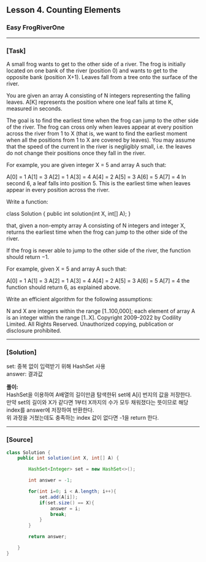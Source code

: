 ## Lesson 4. Counting Elements

### Easy FrogRiverOne

---

### **[Task]**

A small frog wants to get to the other side of a river. The frog is initially located on one bank of the river (position 0) and wants to get to the opposite bank (position X+1). Leaves fall from a tree onto the surface of the river.

You are given an array A consisting of N integers representing the falling leaves. A[K] represents the position where one leaf falls at time K, measured in seconds.

The goal is to find the earliest time when the frog can jump to the other side of the river. The frog can cross only when leaves appear at every position across the river from 1 to X (that is, we want to find the earliest moment when all the positions from 1 to X are covered by leaves). You may assume that the speed of the current in the river is negligibly small, i.e. the leaves do not change their positions once they fall in the river.

For example, you are given integer X = 5 and array A such that:

A[0] = 1
A[1] = 3
A[2] = 1
A[3] = 4
A[4] = 2
A[5] = 3
A[6] = 5
A[7] = 4
In second 6, a leaf falls into position 5. This is the earliest time when leaves appear in every position across the river.

Write a function:

class Solution { public int solution(int X, int[] A); }

that, given a non-empty array A consisting of N integers and integer X, returns the earliest time when the frog can jump to the other side of the river.

If the frog is never able to jump to the other side of the river, the function should return −1.

For example, given X = 5 and array A such that:

A[0] = 1
A[1] = 3
A[2] = 1
A[3] = 4
A[4] = 2
A[5] = 3
A[6] = 5
A[7] = 4
the function should return 6, as explained above.

Write an efficient algorithm for the following assumptions:

N and X are integers within the range [1..100,000];
each element of array A is an integer within the range [1..X].
Copyright 2009–2022 by Codility Limited. All Rights Reserved. Unauthorized copying, publication or disclosure prohibited.

---

### **[Solution]**

set: 중복 없이 입력받기 위해 HashSet 사용  
answer: 결과값

**풀이:**  
HashSet을 이용하여 A배열의 길이만큼 탐색한뒤 set에 A[i] 번지의 값을 저장한다.  
만약 set의 길이와 X가 같다면 1부터 X까지의 수가 모두 채워졌다는 뜻이므로 해당 index를 answer에 저장하여 반환한다.  
위 과정을 거쳤는데도 충족하는 index 값이 없다면 -1을 return 한다.

---

### **[Source]**

```Java
class Solution {
    public int solution(int X, int[] A) {

        HashSet<Integer> set = new HashSet<>();

        int answer = -1;

        for(int i=0; i < A.length; i++){
            set.add(A[i]);
            if(set.size() == X){
                answer = i;
                break;
            }
        }

        return answer;

    }
}
```
